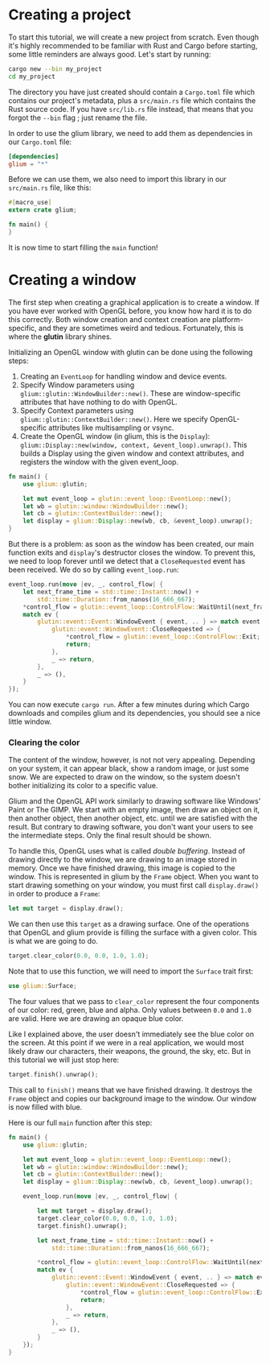 # Creating a project

To start this tutorial, we will create a new project from scratch. Even though it's highly recommended to be familiar with Rust and Cargo before starting, some little reminders are always good. Let's start by running:

```sh
cargo new --bin my_project
cd my_project
```

The directory you have just created should contain a `Cargo.toml` file which contains our project's metadata, plus a `src/main.rs` file which contains the Rust source code. If you have `src/lib.rs` file instead, that means that you forgot the `--bin` flag ; just rename the file.

In order to use the glium library, we need to add them as dependencies in our `Cargo.toml` file:

```toml
[dependencies]
glium = "*"
```

Before we can use them, we also need to import this library in our `src/main.rs` file, like this:

```rust
#[macro_use]
extern crate glium;

fn main() {
}
```

It is now time to start filling the `main` function!

# Creating a window

The first step when creating a graphical application is to create a window. If you have ever worked with OpenGL before, you know how hard it is to do this correctly. Both window creation and context creation are platform-specific, and they are sometimes weird and tedious. Fortunately, this is where the **glutin** library shines.

Initializing an OpenGL window with glutin can be done using the following steps:

1. Creating an `EventLoop` for handling window and device events.
2. Specify Window parameters using `glium::glutin::WindowBuilder::new()`. These
   are window-specific attributes that have nothing to do with OpenGL.
3. Specify Context parameters using `glium::glutin::ContextBuilder::new()`.
   Here we specify OpenGL-specific attributes like multisampling or vsync.
4. Create the OpenGL window (in glium, this is the `Display`):
   `glium::Display::new(window, context, &event_loop).unwrap()`.
   This builds a Display using the given window and context attributes, and
   registers the window with the given event_loop.

```rust
fn main() {
    use glium::glutin;

    let mut event_loop = glutin::event_loop::EventLoop::new();
    let wb = glutin::window::WindowBuilder::new();
    let cb = glutin::ContextBuilder::new();
    let display = glium::Display::new(wb, cb, &event_loop).unwrap();
}
```

But there is a problem: as soon as the window has been created, our main function exits and `display`'s destructor closes the window. To prevent this, we need to loop forever until we detect that a `CloseRequested` event has been received. We do so by calling `event_loop.run`:

```rust
event_loop.run(move |ev, _, control_flow| {
    let next_frame_time = std::time::Instant::now() +
        std::time::Duration::from_nanos(16_666_667);
    *control_flow = glutin::event_loop::ControlFlow::WaitUntil(next_frame_time);
    match ev {
        glutin::event::Event::WindowEvent { event, .. } => match event {
            glutin::event::WindowEvent::CloseRequested => {
                *control_flow = glutin::event_loop::ControlFlow::Exit;
                return;
            },
            _ => return,
        },
        _ => (),
    }
});
```

You can now execute `cargo run`. After a few minutes during which Cargo downloads and compiles glium and its dependencies, you should see a nice little window.

### Clearing the color

The content of the window, however, is not not very appealing. Depending on your system, it can appear black, show a random image, or just some snow. We are expected to draw on the window, so the system doesn't bother initializing its color to a specific value.

Glium and the OpenGL API work similarly to drawing software like Windows' Paint or The GIMP. We start with an empty image, then draw an object on it, then another object, then another object, etc. until we are satisfied with the result. But contrary to drawing software, you don't want your users to see the intermediate steps. Only the final result should be shown.

To handle this, OpenGL uses what is called *double buffering*. Instead of drawing directly to the window, we are drawing to an image stored in memory. Once we have finished drawing, this image is copied to the window.
This is represented in glium by the `Frame` object. When you want to start drawing something on your window, you must first call `display.draw()` in order to produce a `Frame`:

```rust
let mut target = display.draw();
```

We can then use this `target` as a drawing surface. One of the operations that OpenGL and glium provide is filling the surface with a given color. This is what we are going to do.

```rust
target.clear_color(0.0, 0.0, 1.0, 1.0);
```

Note that to use this function, we will need to import the `Surface` trait first:

```rust
use glium::Surface;
```

The four values that we pass to `clear_color` represent the four components of our color: red, green, blue and alpha. Only values between `0.0` and `1.0` are valid. Here we are drawing an opaque blue color.

Like I explained above, the user doesn't immediately see the blue color on the screen. At this point if we were in a real application, we would most likely draw our characters, their weapons, the ground, the sky, etc. But in this tutorial we will just stop here:

```rust
target.finish().unwrap();
```

This call to `finish()` means that we have finished drawing. It destroys the `Frame` object and copies our background image to the window. Our window is now filled with blue.

Here is our full `main` function after this step:

```rust
fn main() {
    use glium::glutin;

    let mut event_loop = glutin::event_loop::EventLoop::new();
    let wb = glutin::window::WindowBuilder::new();
    let cb = glutin::ContextBuilder::new();
    let display = glium::Display::new(wb, cb, &event_loop).unwrap();

    event_loop.run(move |ev, _, control_flow| {

        let mut target = display.draw();
        target.clear_color(0.0, 0.0, 1.0, 1.0);
        target.finish().unwrap();

        let next_frame_time = std::time::Instant::now() +
            std::time::Duration::from_nanos(16_666_667);

        *control_flow = glutin::event_loop::ControlFlow::WaitUntil(next_frame_time);
        match ev {
            glutin::event::Event::WindowEvent { event, .. } => match event {
                glutin::event::WindowEvent::CloseRequested => {
                    *control_flow = glutin::event_loop::ControlFlow::Exit;
                    return;
                },
                _ => return,
            },
            _ => (),
        }
    });
}
```
